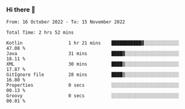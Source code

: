 ### Hi there 👋

<!--START_SECTION:waka-->

```text
From: 16 October 2022 - To: 15 November 2022

Total Time: 2 hrs 52 mins

Kotlin                 1 hr 21 mins    ███████████▓░░░░░░░░░░░░░   47.08 %
Java                   31 mins         ████▓░░░░░░░░░░░░░░░░░░░░   18.11 %
XML                    30 mins         ████▒░░░░░░░░░░░░░░░░░░░░   17.87 %
GitIgnore file         28 mins         ████▒░░░░░░░░░░░░░░░░░░░░   16.80 %
Properties             0 secs          ░░░░░░░░░░░░░░░░░░░░░░░░░   00.13 %
Groovy                 0 secs          ░░░░░░░░░░░░░░░░░░░░░░░░░   00.01 %
```

<!--END_SECTION:waka-->

<!--
**jaimesalcedo1/jaimesalcedo1** is a ✨ _special_ ✨ repository because its `README.md` (this file) appears on your GitHub profile.

Here are some ideas to get you started:

- 🔭 I’m currently working on ...
- 🌱 I’m currently learning ...
- 👯 I’m looking to collaborate on ...
- 🤔 I’m looking for help with ...
- 💬 Ask me about ...
- 📫 How to reach me: ...
- 😄 Pronouns: ...
- ⚡ Fun fact: ...
-->
